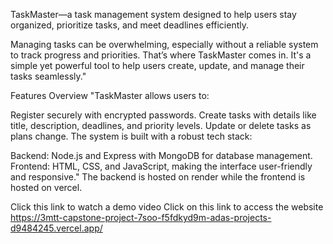 TaskMaster—a task management system designed to help users stay organized, prioritize tasks, and meet deadlines efficiently.

Managing tasks can be overwhelming, especially without a reliable system to track progress and priorities. That’s where TaskMaster comes in. It's a simple yet powerful tool to help users create, update, and manage their tasks seamlessly."

Features Overview
"TaskMaster allows users to:

Register securely with encrypted passwords.
Create tasks with details like title, description, deadlines, and priority levels.
Update or delete tasks as plans change.
The system is built with a robust tech stack:

Backend: Node.js and Express with MongoDB for database management.
Frontend: HTML, CSS, and JavaScript, making the interface user-friendly and responsive."
The backend is hosted on render while the frontend is hosted on vercel.

Click this link to watch a demo video
Click on this link to access the website
https://3mtt-capstone-project-7soo-f5fdkyd9m-adas-projects-d9484245.vercel.app/
